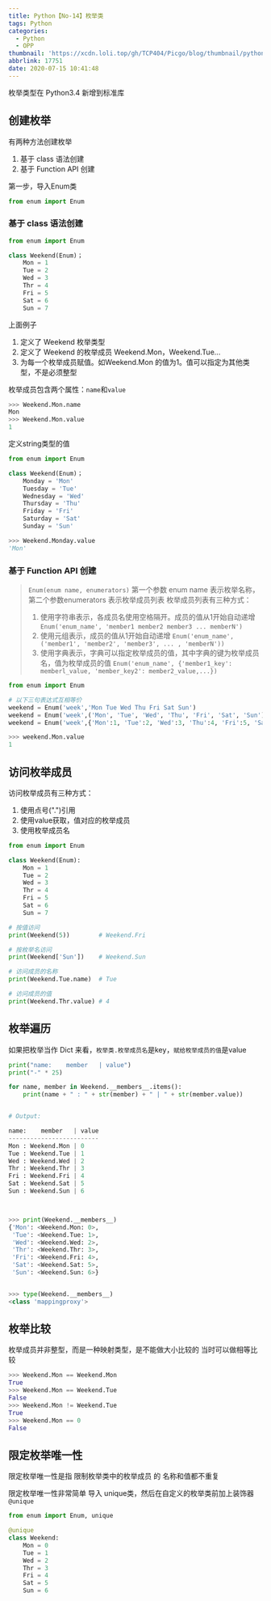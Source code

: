 ```yaml
---
title: Python【No-14】枚举类
tags: Python
categories:
  - Python
  - OPP
thumbnail: 'https://xcdn.loli.top/gh/TCP404/Picgo/blog/thumbnail/python.png'
abbrlink: 17751
date: 2020-07-15 10:41:48
---
```


枚举类型在 Python3.4 新增到标准库

<!--more-->


## 创建枚举

有两种方法创建枚举
1. 基于 class 语法创建
2. 基于 Function API 创建

第一步，导入Enum类
```python
from enum import Enum
```

### 基于 class 语法创建
```python
from enum import Enum

class Weekend(Enum)；
    Mon = 1
    Tue = 2
    Wed = 3
    Thr = 4
    Fri = 5
    Sat = 6
    Sun = 7
```
上面例子 
1. 定义了 Weekend 枚举类型
2. 定义了 Weekend 的枚举成员 Weekend.Mon，Weekend.Tue...
3. 为每一个枚举成员赋值。如Weekend.Mon 的值为1。值可以指定为其他类型，不是必须整型

枚举成员包含两个属性：`name`和`value`
```python
>>> Weekend.Mon.name
Mon
>>> Weekend.Mon.value
1
```

定义string类型的值
```python
from enum import Enum

class Weekend(Enum)；
    Monday = 'Mon'
    Tuesday = 'Tue'
    Wednesday = 'Wed'
    Thursday = 'Thu'
    Friday = 'Fri'
    Saturday = 'Sat'
    Sunday = 'Sun'

>>> Weekend.Monday.value
'Mon'
```

### 基于 Function API 创建
> `Enum(enum name, enumerators)`
> 第一个参数 enum name 表示枚举名称，第二个参数enumerators 表示枚举成员列表
> 枚举成员列表有三种方式：
>
> 1. 使用字符串表示，各成员名使用空格隔开。成员的值从1开始自动递增
> `Enum('enum_name', 'member1 member2 member3 ... memberN')`
> 2. 使用元组表示，成员的值从1开始自动递增
> `Enum('enum_name', ('member1', 'member2', 'member3', ... , 'memberN'))`
> 3. 使用字典表示，字典可以指定枚举成员的值，其中字典的键为枚举成员名，值为枚举成员的值
> `Enum('enum_name', {'member1_key': memberl_value, 'member_key2': member2_value,...})`

```python
from enum import Enum

# 以下三句表达式互相等价
weekend = Enum('week','Mon Tue Wed Thu Fri Sat Sun')
weekend = Enum('week',('Mon', 'Tue', 'Wed', 'Thu', 'Fri', 'Sat', 'Sun')
weekend = Enum('week',{'Mon':1, 'Tue':2, 'Wed':3, 'Thu':4, 'Fri':5, 'Sat':6, 'Sun':7})

>>> weekend.Mon.value
1
```

## 访问枚举成员
访问枚举成员有三种方式：

1. 使用点号(".")引用
2. 使用value获取，值对应的枚举成员
3. 使用枚举成员名


```python
from enum import Enum

class Weekend(Enum):
    Mon = 1
    Tue = 2
    Wed = 3
    Thr = 4
    Fri = 5
    Sat = 6
    Sun = 7

# 按值访问
print(Weekend(5))        # Weekend.Fri

# 按枚举名访问
print(Weekend['Sun'])    # Weekend.Sun

# 访问成员的名称
print(Weekend.Tue.name)  # Tue

# 访问成员的值
print(Weekend.Thr.value) # 4
```

## 枚举遍历
如果把枚举当作 Dict 来看，`枚举类.枚举成员名`是key，`赋给枚举成员的值`是value


```python
print("name:    member   | value")
print("-" * 25)

for name, member in Weekend.__members__.items():
    print(name + " : " + str(member) + " | " + str(member.value))


# Output:

name:    member   | value
-------------------------
Mon : Weekend.Mon | 0
Tue : Weekend.Tue | 1
Wed : Weekend.Wed | 2
Thr : Weekend.Thr | 3
Fri : Weekend.Fri | 4
Sat : Weekend.Sat | 5
Sun : Weekend.Sun | 6



>>> print(Weekend.__members__)
{'Mon': <Weekend.Mon: 0>,
 'Tue': <Weekend.Tue: 1>,
 'Wed': <Weekend.Wed: 2>,
 'Thr': <Weekend.Thr: 3>,
 'Fri': <Weekend.Fri: 4>,
 'Sat': <Weekend.Sat: 5>,
 'Sun': <Weekend.Sun: 6>}


>>> type(Weekend.__members__)
<class 'mappingproxy'>
```


## 枚举比较
枚举成员并非整型，而是一种映射类型，是不能做大小比较的
当时可以做相等比较

```python
>>> Weekend.Mon == Weekend.Mon
True
>>> Weekend.Mon == Weekend.Tue
False
>>> Weekend.Mon != Weekend.Tue
True
>>> Weekend.Mon == 0
False
```


## 限定枚举唯一性
限定枚举唯一性是指 限制枚举类中的枚举成员 的 名称和值都不重复

限定枚举唯一性非常简单
导入 unique类，然后在自定义的枚举类前加上装饰器 `@unique`

```python
from enum import Enum, unique

@unique
class Weekend:
    Mon = 0
    Tue = 1
    Wed = 2
    Thr = 3
    Fri = 4
    Sat = 5
    Sun = 6
```